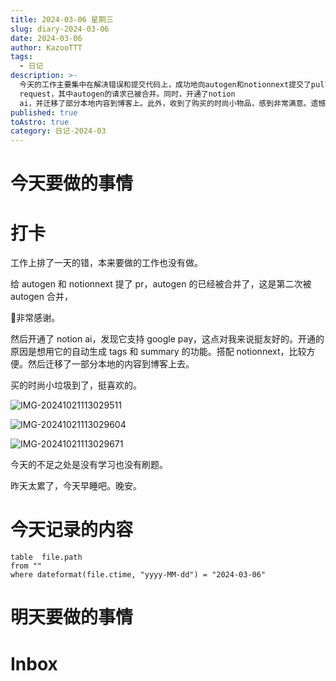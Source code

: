 ```yaml
---
title: 2024-03-06 星期三
slug: diary-2024-03-06
date: 2024-03-06
author: KazooTTT
tags:
  - 日记
description: >-
  今天的工作主要集中在解决错误和提交代码上，成功地向autogen和notionnext提交了pull
  request，其中autogen的请求已被合并。同时，开通了notion
  ai，并迁移了部分本地内容到博客上。此外，收到了购买的时尚小物品，感到非常满意。遗憾的是，今天没有进行学习和刷题。计划早点休息，为明天做准备。
published: true
toAstro: true
category: 日记-2024-03
---
```


# 今天要做的事情

# 打卡

工作上排了一天的错，本来要做的工作也没有做。

给 autogen 和 notionnext 提了 pr，autogen 的已经被合并了，这是第二次被 autogen 合并，

🙏非常感谢。

然后开通了 notion ai，发现它支持 google pay，这点对我来说挺友好的。开通的原因是想用它的自动生成 tags 和 summary 的功能。搭配 notionnext，比较方便。然后迁移了一部分本地的内容到博客上去。

买的时尚小垃圾到了，挺喜欢的。

![IMG-20241021113029511](https://pictures.kazoottt.top/2024/11/20241125-30be30b76c47cff90a88e37b7562e1ed.png)

![IMG-20241021113029604](https://pictures.kazoottt.top/2024/11/20241125-15265af8fa83af8ec5365f588256f85b.jpeg)

![IMG-20241021113029671](https://pictures.kazoottt.top/2024/11/20241125-c33b78a016b48a6729cb3aa8e939e125.jpeg)

今天的不足之处是没有学习也没有刷题。

昨天太累了，今天早睡吧。晚安。

# 今天记录的内容

```dataview
table  file.path
from ""
where dateformat(file.ctime, "yyyy-MM-dd") = "2024-03-06"
```

# 明天要做的事情

# Inbox

<!-- start of weread -->
<!-- end of weread -->
